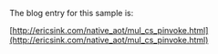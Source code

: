 

The blog entry for this sample is:

[http://ericsink.com/native_aot/mul_cs_pinvoke.html](http://ericsink.com/native_aot/mul_cs_pinvoke.html)


